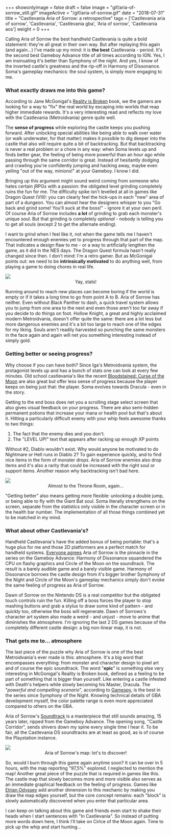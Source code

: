 +++
showonlyimage = false
draft = false
image = "gif/aria-of-sorrow_still.gif"
imageActive = "/gif/aria-of-sorrow.gif"
date = "2018-07-31"
title = "Castlevania Aria of Sorrow: a retrospective"
tags = ['Castlevania aria of sorrow', 'Castlevania', 'Castlevania gba', 'Aria of sorrow', 'Castlevania aos']
weight = 0
+++

Calling Aria of Sorrow the best handheld Castlevania is quite a bold statement: they're all great in their own way. But after replaying this again (and again...) I've made up my mind: it is **the best** Castlevania - period. It's the second best Gameboy Advance title of all times according to IGN. Yes, I am insinuating it's better than Symphony of the night. And yes, I know of the inverted castle's greatness and the rip-off in Harmony of Dissonance. Soma's gameplay mechanics: the soul system, is simply more engaging to me. 

### What exactly draws me into this game?

According to Jane McGonigal's [Reality is Broken](https://www.goodreads.com/book/show/7821348-reality-is-broken?ac=1&from_search=true) book, we the gamers are looking for a way to "fix" the real world by escaping into worlds that reap higher immediate rewards. It's a very interesting read and reflects my love with the Castlevania (Metroidvania) genre quite well. 

The **sense of progress** while exploring the castle keeps you pushing forward. After unlocking special abilities like being able to walk over water (or walk underwater, for that matter) makes it possible to dig deeper into the castle that also will require quite a bit of backtracking. But that backtracking is never a real problem or a chore in any way: when Soma levels up and finds better gear, the feeling of being more powerful than an hour ago while passing through the same corridor is great. Instead of hesitantly dodging and crawling you're confidently jumping and hacking away, maybe even yelling "out of the way, minions!" at your Gameboy. I know I did. 

Bringing up this argument might sound weird coming from someone who hates certain jRPGs with a passion: the obligated level grinding completely ruins the fun for me. The difficulty spike isn't levelled at all in games like Dragon Quest (VIII): you can clearly feel the hick-ups in each "new" area of part of a dungeon. You can almost hear the designers whisper to you "Go back and grind some! You'll suck at the boss!" - ignore it at your own peril. Of course Aria of Sorrow includes **a lot** of grinding to grab each monster's unique soul. But that grinding is completely _optional_ - nobody is telling you to get all souls (except 2 to get the alternate ending). 

I want to grind when I feel like it, not when the game tells me I haven't encountered enough enemies yet to progress through that part of the map. That indicates a design flaw to me - or a way to artificially lengthen the game, as it did in the NES days. The Dragon Quest formula hasn't really changed since then. I don't mind: I'm a retro gamer. But as McGonigal points out: we need to be **intrinsically motivated** to do anything well, from playing a game to doing chores in real life. 

<img src="/img/articles/aos_stats.jpg" class="full" />
<center>
    Yay, stats!
</center>

Running around to reach new places can become boring if the world is empty or if it takes a long time to go from point A to B. Aria of Sorrow has neither. Even without Black Panther to dash, a quick travel system allows you to jump from one area to the next and even those aren't too far away if you decide to do things on foot. Hollow Knight, a great and highly acclaimed modern Metroidvania, doesn't offer quite the same: there are a lot less but more dangerous enemies and it's a bit too large to reach one of the edges for my liking. Souls aren't readily harvested so punching the same monsters in the face again and again will net you something interesting instead of simply gold. 

### Getting better or seeing progress?

Why choose if you can have both? Since Iga's Metroidvania system, the protagonist levels up and has a bunch of stats one can look at every few minutes. Old school castlevania's like the recent [Bloodstained: Curse of the Moon](/articles/switching-to-the-definitive-nostalgic-console/) are also great but offer less sense of progress because the player keeps on being just that: the player. Soma evolves towards Dracula - even in the story. 

Getting to the end boss does net you a scrolling stage select screen that also gives visual feedback on your progress. There are also semi-hidden permanent potions that increase your mana or health pool but that's about it. Hitting a particularly difficult enemy with your whip feels awesome thanks to two things:

1. The fact that the enemy dies and you don't.
2. The "LEVEL UP!" text that appears after racking up enough XP points

Without #2, Diablo wouldn't exist. Why would anyone be motivated to do Nightmare or Hell runs in Diablo 2? To gain experience quickly, and to find nice items in the form of monster drops. Aria of Sorrow enemies also drop items and it's also a rarity that could be increased with the right soul or support items. Another reason why backtracking isn't bad here. 

<img src="/img/articles/aos_top.png" class="full" />
<center>
    Almost to the Throne Room, again...
</center>

"Getting better" also means getting more flexible: unlocking a double jump, or being able to fly with the Giant Bat soul. Soma literally strengthens on the screen, separate from the statistics only visible in the character screen or in the health bar number. The implementation of all those things combined yet to be matched in my mind. 

### What about other Castlevania's? 

Handheld Castlevania's have the added bonus of being portable: that's a huge plus for me and those 2D platformers are a perfect match for handheld systems. [Everyone agrees](/articles/handheld-castlevanias/) Aria of Sorrow is the pinnacle in the series on the Gameboy Advance: Harmony of Dissonance squandered the CPU on flashy graphics and Circle of the Moon on the soundtrack. The result is a barely audible game and a barely visible game. Harmony of Dissonance borrows the castle design from it's bigger brother Symphony of the Night and Circle of the Moon's gameplay mechanics simply don't evoke the same feeling of progress as Aria of Sorrow. 

Dawn of Sorrow on the Nintendo DS is a real competitor but the obligated touch controls ruin the fun. Killing off a boss forces the player to stop mashing buttons and grab a stylus to draw some kind of pattern - and quickly too, otherwise the boss will regenerate. Dawn of Sorrows's character art system also made a weird - and unjust - move to anime that diminishes the atmosphere. I'm ignoring the last 2 DS games because of the completely different castle design: a big non-linear map, it is not. 

### That gets me to... atmosphere

The last piece of the puzzle why Aria of Sorrow is one of the best Metroidvania's ever made is this: atmosphere. It's a big word that encompasses everything: from monster and character design to pixel art and of course the epic soundtrack. The word "**epic**" is something else very interesting in McGonigal's Reality is Broken book, defined as a feeling to be part of something that is bigger than yourself. Like entering a castle infested with Death's helpers while slowly becoming his Master, Dracula. The "_powerful and compelling scenario_", according to [Gamespy](https://en.wikipedia.org/wiki/Castlevania:_Aria_of_Sorrow), is the best in the series since Symphony of the Night. Knowing technical details of GBA development myself, the color palette range is even more appreciated compared to others on the GBA. 

Aria of Sorrow's [Soundtrack](https://www.youtube.com/watch?v=t6i-D60cxt0&list=PL5312754A0D082327) is a masterpiece that still sounds amazing, 15 years later, ripped from the Gameboy Advance. The opening song, "Castle Corridor", sends shivers down my spine every single time I hear it. To be fair, all the Castlevania DS soundtracks are at least as good, as is of course the Playstation instance. 

<img src="/img/articles/aos_map.jpg" class="full" />
<center>
    Aria of Sorrow's map: lot's to discover!
</center>


So, would I burn through this game again anytime soon? It can be over in 5 hours, with the map reporting "97,5%" explored. I neglected to mention the map! Another great piece of the puzzle that is required in games like this. The castle map that slowly becomes more and more visible also serves as an immediate graphical feedback on the feeling of progress. Games like [Etrian Odyssey](/articles/etrian-odyssey-review/) add another dimension to this mechanic by making you draw the map edges yourself, but the core concept remains: each "block" is slowly automatically discovered when you enter that particular area. 

I can keep on talking about this game and friends even start to shake their heads when I start sentences with "In Castlevania". So instead of putting more words down here, I think I'll take on Cirlce of the Moon again. Time to pick up the whip and start hunting...

